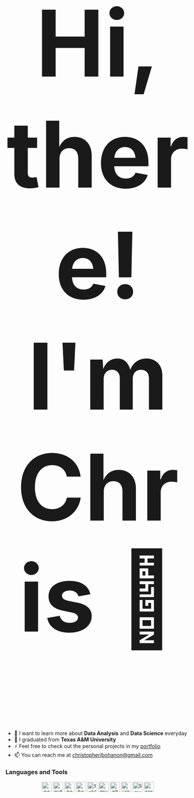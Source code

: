 <h2 align="center" style="font-size:250px">Hi, there! I'm Chris 👋</h2>

- 🌱 I want to learn more about **Data Analysis** and **Data Science** everyday
- 🔭 I graduated from **Texas A&M University**
- ⚡ Feel free to check out the personal projects in my [portfolio](https://github.com/c-bohanon/data-portfolio) 
- 📫 You can reach me at christopherjbohanon@gmail.com

### Languages and Tools

<div align="center">
    <img height="27" src="https://img.shields.io/badge/-PostgreSQL-0d182b?style=flat&logo=Postgresql" alt="postgresql">  
    <img height="27" src="https://img.shields.io/badge/-Python-0d182b?style=flat&logo=python" alt="python">  
    <img height="27" src="https://img.shields.io/badge/-Power BI-0d182b?style=flat&logo=powerbi" alt="powerbi">
    <img height="27" src="https://img.shields.io/badge/-Bash-0d182b?style=flat&logo=gnubash&logoColor=4EAA25" alt="bash">  
    <img height="27" src="https://img.shields.io/badge/-Tableau-0d182b?style=flat&logo=tableau&logoColor=E97627" alt="tableau">  
    <img height="27" src="https://img.shields.io/badge/-MySQL-0d182b?style=flat&logo=Mysql" alt="mysql">  
    <img height="27" src="https://img.shields.io/badge/-Git-0d182b?style=flat&logo=Git" alt="git">  
    <img height="27" src="https://img.shields.io/badge/-VS Code-0d182b?style=flat&logo=visualstudiocode&logoColor=007ACC" alt="visualstudiocode">  
    <img height="27" src="https://img.shields.io/badge/-Linux-0d182b?style=flat&logo=Linux" alt="linux">    
    <img height="27" src="https://img.shields.io/badge/-Arch Linux-0d182b?style=flat&logo=Arch Linux" alt="arch">

</div>

<!---
- 👋 Hi, I’m @c-bohanon
- 👀 I’m interested in ...
- 🌱 I’m currently learning ...
- 💞️ I’m looking to collaborate on ...
- 📫 How to reach me ...
- 😄 Pronouns: ...
- ⚡ Fun fact: ...
--->

<!---
c-bohanon/c-bohanon is a ✨ special ✨ repository because its `README.md` (this file) appears on your GitHub profile.
You can click the Preview link to take a look at your changes.
--->
